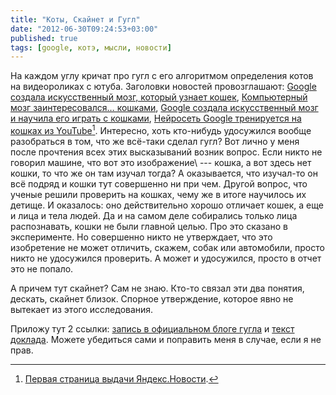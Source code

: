 ```yaml
---
title: "Коты, Скайнет и Гугл"
date: "2012-06-30T09:24:53+03:00"
published: true
tags: [google, котэ, мысли, новости]
---
```


На каждом углу кричат про гугл с его алгоритмом определения котов на видеороликах с ютуба. Заголовки новостей
провозглашают: [Google создала искусственный мозг, который узнает кошек](http://mir24.tv/news/hi-tech/5151190),
[Компьютерный мозг заинтересовался… кошками](http://www.isra.com/news/151591),
[Google создала искусственный мозг и научила его играть с кошками](http://ru.tsn.ua/nauka_it/google-sozdala-iskusstvennyy-mozg-i-nauchila-ego-igrat-s-koshkami.html),
[Нейросеть Google тренируется на кошках из YouTube](http://www.vesti.ru/doc.html?id=830822)[^1].
Интересно, хоть кто-нибудь удосужился вообще разобраться в том, что же всё-таки сделал гугл? Вот лично у меня после
прочтения всех этих высказываний возник вопрос. Если никто не говорил машине, что вот это изображение\ --- кошка,
а вот здесь нет кошки, то что же он там изучал тогда? А оказывается, что изучал-то он всё подряд и кошки тут совершенно
ни при чем. Другой вопрос, что ученые решили проверить на кошках, чему же в итоге научилось их детище. И оказалось:
оно действительно хорошо отличает кошек, а еще и лица и тела людей. Да и на самом деле собирались только лица
распознавать, кошки не были главной целью. Про это сказано в эксперименте. Но совершенно никто не утверждает, что это
изобретение не может отличить, скажем, собак или автомобили, просто никто не удосужился проверить. А может и удосужился,
просто в отчет это не попало.

А причем тут скайнет? Сам не знаю. Кто-то связал эти два понятия, дескать, скайнет близок. Спорное утверждение,
которое явно не вытекает из этого исследования.

Приложу тут 2 ссылки:
[запись в официальном блоге гугла](http://googleblog.blogspot.com/2012/06/using-large-scale-brain-simulations-for.html) и
[текст доклада](http://static.googleusercontent.com/external_content/untrusted_dlcp/research.google.com/en//archive/unsupervised_icml2012.pdf).
Можете убедиться сами и поправить меня в случае, если я не прав.

[^1]: [Первая страница выдачи Яндекс.Новости](http://news.yandex.by/yandsearch?cl4url=news.israelinfo.ru%2Ftechnology%2F41728).
